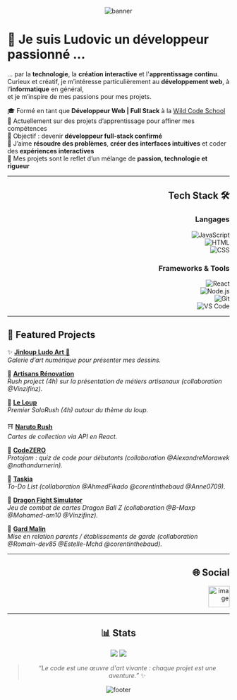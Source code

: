 <div max-width="900px" margin="auto">

<div align="center">

![banner](https://capsule-render.vercel.app/api?type=slice&color=gradient&customColorList=ff00ff,00ffff,ff0080&height=200&width=1012&radius=50&section=header&text=Bonjour&fontSize=50&fontColor=ffffff)

</div>

<div align="left">

# 🐺 Je suis Ludovic un développeur passionné ...

... par la **technologie**, la **création interactive** et l'**apprentissage continu**.  
Curieux et créatif, je m’intéresse particulièrement au **développement web**, à l’**informatique** en général,  
et je m’inspire de mes passions pour mes projets.

🎓 Formé en tant que **Développeur Web | Full Stack** à la [Wild Code School](https://www.wildcodeschool.com/)
🔭 Actuellement sur des projets d’apprentissage pour affiner mes compétences  
🌱 Objectif : devenir **développeur full-stack confirmé**  
🧩 J’aime **résoudre des problèmes**, **créer des interfaces intuitives** et coder des **expériences interactives**  
🎯 Mes projets sont le reflet d’un mélange de **passion, technologie et rigueur**  

---

<div align="right">

## Tech Stack 🛠️

<h3>Langages</h3>

![JavaScript](https://img.shields.io/badge/JavaScript-FFD600?style=for-the-badge&logo=javascript&logoColor=black)  
![HTML](https://img.shields.io/badge/HTML5-FF5722?style=for-the-badge&logo=html5&logoColor=white)  
![CSS](https://img.shields.io/badge/CSS3-2196F3?style=for-the-badge&logo=css3&logoColor=white)  
</div>

<div align="right">
<h3>Frameworks & Tools</h3>

![React](https://img.shields.io/badge/React-00D8FF?style=for-the-badge&logo=react&logoColor=black)  
![Node.js](https://img.shields.io/badge/Node.js-3C873A?style=for-the-badge&logo=node.js&logoColor=white)  
![Git](https://img.shields.io/badge/Git-F1502F?style=for-the-badge&logo=git&logoColor=white)  
![VS Code](https://img.shields.io/badge/VSCode-007ACC?style=for-the-badge&logo=visual-studio-code&logoColor=white)  
</div>

---

## 🚀 Featured Projects  

✨ [**Jinloup Ludo Art** 🐾](https://github.com/G-Ludovic/Jinloup_Ludo_Art-v2.git)  
_Galerie d’art numérique pour présenter mes dessins._  

🔨 [**Artisans Rénovation**](https://github.com/G-Ludovic/artisan-renovation.git)  
_Rush project (4h) sur la présentation de métiers artisanaux (collaboration @Vinzifinz)._  

🐺 [**Le Loup**](https://github.com/G-Ludovic/solo-rush-project-ludo.git)  
_Premier SoloRush (4h) autour du thème du loup._  

⛩ [**Naruto Rush**](https://github.com/G-Ludovic/naruto-project-react.git)  
_Cartes de collection via API en React._  

🧩 [**CodeZERO**](https://github.com/G-Ludovic/CodeZERO_project.git)  
_Protojam : quiz de code pour débutants (collaboration @AlexandreMorawek @nathandurnerin)._  

📝 [**Taskia**](https://github.com/AhmedFikado/Taskia.git)  
_To-Do List (collaboration @AhmedFikado @corentinthebaud @Anne0709)._  

🐉 [**Dragon Fight Simulator**](https://github.com/wildcodeschool-2025-03/JS-WestDevs-P2-SaiyanDevCrew.git)  
_Jeu de combat de cartes Dragon Ball Z (collaboration @B-Maxp @Mohamed-am10 @Vinzifinz)._  

👶 [**Gard Malin**](https://github.com/wildcodeschool-2025-03/JS-WestDevs-P3-GardMalin.git)  
_Mise en relation parents / établissements de garde (collaboration @Romain-dev85 @Estelle-Mchd @corentinthebaud)._  

---

<div align="right">

## 🌐 Social  

[<img width="48" height="48" alt="image" src="https://github.com/user-attachments/assets/6e4ffc0e-0b17-4eab-ab23-cd75c1723f62" />
](https://www.linkedin.com/in/ludovic-galicher-69ba9932a) 

</div>

---

<div align="center">

## 📊 Stats 

![](https://github-readme-stats.vercel.app/api/top-langs/?username=G-Ludovic&theme=radical&hide_langs_below=8)
![](https://github-readme-stats.vercel.app/api?username=G-Ludovic&show_icons=true&theme=radical&count_private=true)

> _“Le code est une œuvre d'art vivante : chaque projet est une aventure.”_ ✨  

</div>

<div align="center">

![footer](https://capsule-render.vercel.app/api?type=slice&color=gradient&customColorList=ff00ff,00ffff,ff0080&height=120&width=1012&radius=50&section=footer)

</div>

</div>
